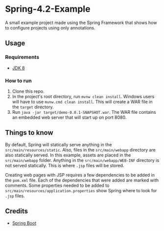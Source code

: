 # Spring-4.2-Example

A small example project made using the Spring Framework that shows how to configure projects using only annotations.

## Usage
### Requirements
* [JDK 8](http://www.oracle.com/technetwork/java/javase/downloads/index.html)

### How to run
1. Clone this repo.
2. In the project's root directory, run `mvnw clean install`. Windows users will have to use `mvnw.cmd clean install`. This will create a WAR file in the `target` directory.
3. Run `java -jar target/demo-0.0.1-SNAPSHOT.war`. The WAR file contains an embedded web server that will start up on port 8080.

## Things to know
By default, Spring will statically serve anything in the `src/main/resources/static`. Also, files in the `src/main/webapp` directory are also statically served. In this example, assets are placed in the `src/main/webapp` folder. Anything in the `src/main/webapp/WEB-INF` directory is not served statically. This is where `.jsp` files will be stored.

Creating web pages with JSP requires a few dependencies to be added in the `pom.xml` file. Each of the dependencies that were added are marked with comments. Some properties needed to be added to `src/main/resources/application.properties` show Spring where to look for `.jsp` files.  

## Credits
* [Spring Boot](http://projects.spring.io/spring-boot/)

